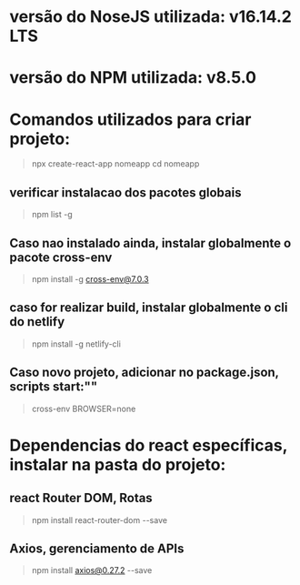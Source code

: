 # versão do NoseJS utilizada: v16.14.2 LTS

# versão do NPM utilizada: v8.5.0

# Comandos utilizados para criar projeto:

> npx create-react-app nomeapp
> cd nomeapp

## verificar instalacao dos pacotes globais

> npm list -g

## Caso nao instalado ainda, instalar globalmente o pacote cross-env

> npm install -g cross-env@7.0.3

## caso for realizar build, instalar globalmente o cli do netlify

> npm install -g netlify-cli

## Caso novo projeto, adicionar no package.json, scripts start:""

> cross-env BROWSER=none

# Dependencias do react específicas, instalar na pasta do projeto:

## react Router DOM, Rotas

> npm install react-router-dom --save

## Axios, gerenciamento de APIs

> npm install axios@0.27.2 --save
